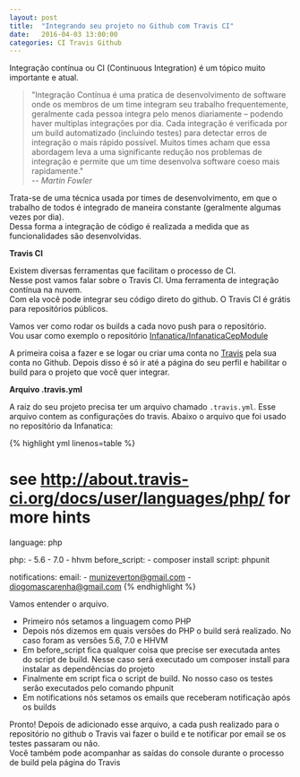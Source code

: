 ```yaml
---
layout: post
title:  "Integrando seu projeto no Github com Travis CI"
date:   2016-04-03 13:00:00
categories: CI Travis Github
---
```


Integração contínua ou CI (Continuous Integration) é um tópico muito importante e atual.

> "Integração Contínua é uma pratica de desenvolvimento de software onde os membros de um time integram seu trabalho frequentemente, geralmente cada pessoa integra pelo menos diariamente – podendo haver multiplas integrações por dia. Cada integração é verificada por um build automatizado (incluindo testes) para detectar erros de integração o mais rápido possível. Muitos times acham que essa abordagem leva a uma significante redução nos problemas de integração e permite que um time desenvolva software coeso mais rapidamente."   
> -- <cite>Martin Fowler</cite>

Trata-se de uma técnica usada por times de desenvolvimento, em que o trabalho de todos é integrado de maneira constante (geralmente algumas vezes por dia).     
Dessa forma a integração de código é realizada a medida que as funcionalidades são desenvolvidas.

**Travis CI**

Existem diversas ferramentas que facilitam o processo de CI.  
Nesse post vamos falar sobre o Travis CI. Uma ferramenta de integração contínua na nuvem.  
Com ela você pode integrar seu código direto do github. O Travis CI é grátis para repositórios públicos.

Vamos ver como rodar os builds a cada novo push para o repositório.  
Vou usar como exemplo o repositório [Infanatica/InfanaticaCepModule][infanatica]

A primeira coisa a fazer e se logar ou criar uma conta no [Travis][travis] pela sua conta no Github.
Depois disso é só ir até a página do seu perfil e habilitar o build para o projeto que você quer integrar.

**Arquivo .travis.yml**  

A raiz do seu projeto precisa ter um arquivo chamado `.travis.yml`. Esse arquivo contem as configurações do travis. Abaixo o arquivo que foi usado no repositório da Infanatica:

{% highlight yml linenos=table %}
# see http://about.travis-ci.org/docs/user/languages/php/ for more hints
language: php

php:
    - 5.6
    - 7.0
    - hhvm
before_script:
    - composer install
script: phpunit

notifications:
    email:
        - munizeverton@gmail.com
        - diogomascarenha@gmail.com
{% endhighlight %}

Vamos entender o arquivo. 

* Primeiro nós setamos a linguagem como PHP
* Depois nós dizemos em quais versões do PHP o build será realizado. No caso foram as versões 5.6, 7.0 e HHVM
* Em before_script fica qualquer coisa que precise ser executada antes do script de build. Nesse caso será executado um composer install para instalar as dependências do projeto
* Finalmente em script fica o script de build. No nosso caso os testes serão executados pelo comando phpunit
* Em notifications nós setamos os emails que receberam notificação após os builds

Pronto! Depois de adicionado esse arquivo, a cada push realizado para o repositório no github o Travis vai fazer o build e te notificar por email se os testes passaram ou não.  
Você também pode acompanhar as saídas do console durante o processo de build pela página do Travis

[infanatica]: https://github.com/Infanatica/InfanaticaCepModule
[travis]: https://travis-ci.org/







